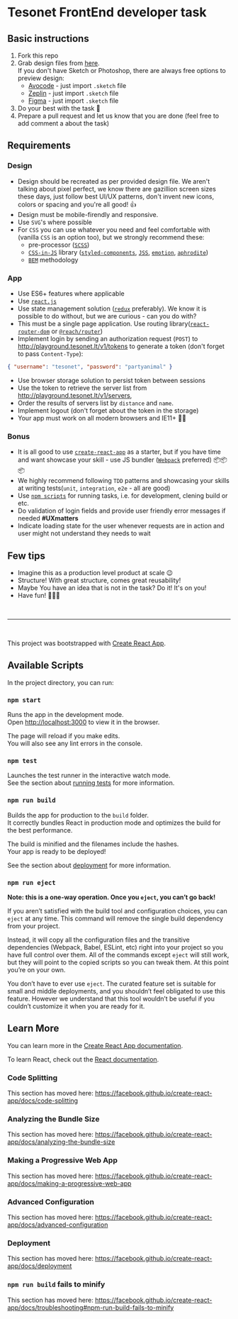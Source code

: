 # Tesonet FrontEnd developer task

## Basic instructions

1. Fork this repo
1. Grab design files from [here](https://www.dropbox.com/sh/ql709t4h1ksl8jn/AACaARTQ9wUkpRNj07w2uHRka?dl=0).  
   If you don't have Sketch or Photoshop, there are always free options to preview design:
   - [Avocode](https://avocode.com/) - just import `.sketch` file
   - [Zeplin](https://zeplin.io/) - just import `.sketch` file
   - [Figma](https://www.figma.com/) - just import `.sketch` file
1. Do your best with the task 💪
1. Prepare a pull request and let us know that you are done (feel free to add comment a about the task)

## Requirements

### Design

- Design should be recreated as per provided design file. We aren't talking about pixel perfect, we know there are gazillion screen sizes these days, just follow best UI/UX patterns, don't invent new icons, colors or spacing and you're all good! 👍
- Design must be mobile-firendly and responsive.
- Use `SVG`'s where possible
- For `CSS` you can use whatever you need and feel comfortable with (vanilla `CSS` is an option too), but we strongly recommend these:
  - pre-processor ([`SCSS`](https://sass-lang.com/))
  - [`CSS-in-JS`](https://reactjs.org/docs/faq-styling.html#what-is-css-in-js) library ([`styled-components`](https://www.styled-components.com/), [`JSS`](https://cssinjs.org/), [`emotion`](https://github.com/emotion-js/emotion), [`aphrodite`](https://github.com/Khan/aphrodite))
  - [`BEM`](http://getbem.com/introduction/) methodology

### App

- Use ES6+ features where applicable
- Use [`react.js`](https://reactjs.org/)
- Use state management solution ([`redux`](https://redux.js.org/) preferably). We know it is possible to do without, but we are curious - can you do with?
- This must be a single page application. Use routing library([`react-router-dom`](https://www.npmjs.com/package/react-router-dom) or [`@reach/router`](https://reach.tech/router))
- Implement login by sending an authorization request (`POST`) to http://playground.tesonet.lt/v1/tokens to generate a token (don't forget to pass `Content-Type`):

```json
{ "username": "tesonet", "password": "partyanimal" }
```

- Use browser storage solution to persist token between sessions
- Use the token to retrieve the server list from http://playground.tesonet.lt/v1/servers,
- Order the results of servers list by `distance` and `name`.
- Implement logout (don't forget about the token in the storage)
- Your app must work on all modern browsers and IE11+ 🐢🤷

### Bonus

- It is all good to use [`create-react-app`](https://github.com/facebook/create-react-app) as a starter, but if you have time and want showcase your skill - use JS bundler ([`Webpack`](https://webpack.js.org/) preferred) 📦📦📦
- We highly recommend following `TDD` patterns and showcasing your skills at writing tests(`unit`, `integration`, `e2e` - all are good)
- Use [`npm scripts`](https://docs.npmjs.com/misc/scripts) for running tasks, i.e. for development, clening build or etc.
- Do validation of login fields and provide user friendly error messages if needed **#UXmatters**
- Indicate loading state for the user whenever requests are in action and user might not understand they needs to wait

## Few tips

- Imagine this as a production level product at scale 😉
- Structure! With great structure, comes great reusability!
- Maybe You have an idea that is not in the task? Do it! It's on you!
- Have fun! 🎉🎉🎉

<br/>
<hr/>
<br/>

This project was bootstrapped with [Create React App](https://github.com/facebook/create-react-app).

## Available Scripts

In the project directory, you can run:

### `npm start`

Runs the app in the development mode.<br />
Open [http://localhost:3000](http://localhost:3000) to view it in the browser.

The page will reload if you make edits.<br />
You will also see any lint errors in the console.

### `npm test`

Launches the test runner in the interactive watch mode.<br />
See the section about [running tests](https://facebook.github.io/create-react-app/docs/running-tests) for more information.

### `npm run build`

Builds the app for production to the `build` folder.<br />
It correctly bundles React in production mode and optimizes the build for the best performance.

The build is minified and the filenames include the hashes.<br />
Your app is ready to be deployed!

See the section about [deployment](https://facebook.github.io/create-react-app/docs/deployment) for more information.

### `npm run eject`

**Note: this is a one-way operation. Once you `eject`, you can’t go back!**

If you aren’t satisfied with the build tool and configuration choices, you can `eject` at any time. This command will remove the single build dependency from your project.

Instead, it will copy all the configuration files and the transitive dependencies (Webpack, Babel, ESLint, etc) right into your project so you have full control over them. All of the commands except `eject` will still work, but they will point to the copied scripts so you can tweak them. At this point you’re on your own.

You don’t have to ever use `eject`. The curated feature set is suitable for small and middle deployments, and you shouldn’t feel obligated to use this feature. However we understand that this tool wouldn’t be useful if you couldn’t customize it when you are ready for it.

## Learn More

You can learn more in the [Create React App documentation](https://facebook.github.io/create-react-app/docs/getting-started).

To learn React, check out the [React documentation](https://reactjs.org/).

### Code Splitting

This section has moved here: https://facebook.github.io/create-react-app/docs/code-splitting

### Analyzing the Bundle Size

This section has moved here: https://facebook.github.io/create-react-app/docs/analyzing-the-bundle-size

### Making a Progressive Web App

This section has moved here: https://facebook.github.io/create-react-app/docs/making-a-progressive-web-app

### Advanced Configuration

This section has moved here: https://facebook.github.io/create-react-app/docs/advanced-configuration

### Deployment

This section has moved here: https://facebook.github.io/create-react-app/docs/deployment

### `npm run build` fails to minify

This section has moved here: https://facebook.github.io/create-react-app/docs/troubleshooting#npm-run-build-fails-to-minify
